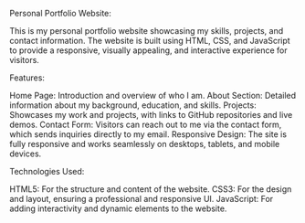 Personal Portfolio Website:

This is my personal portfolio website showcasing my skills, projects, and contact information.
The website is built using HTML, CSS, and JavaScript to provide a responsive, visually appealing, and interactive experience for visitors.


Features:

Home Page: Introduction and overview of who I am.
About Section: Detailed information about my background, education, and skills.
Projects: Showcases my work and projects, with links to GitHub repositories and live demos.
Contact Form: Visitors can reach out to me via the contact form, which sends inquiries directly to my email.
Responsive Design: The site is fully responsive and works seamlessly on desktops, tablets, and mobile devices.


Technologies Used:

HTML5: For the structure and content of the website.
CSS3: For the design and layout, ensuring a professional and responsive UI.
JavaScript: For adding interactivity and dynamic elements to the website.
